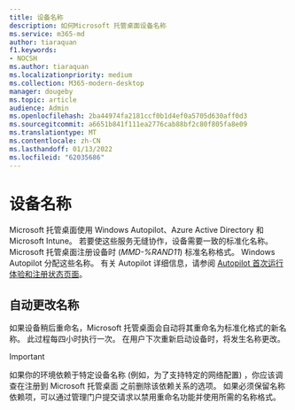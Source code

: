 ```yaml
---
title: 设备名称
description: 如何Microsoft 托管桌面设备名称
ms.service: m365-md
author: tiaraquan
f1.keywords:
- NOCSH
ms.author: tiaraquan
ms.localizationpriority: medium
ms.collection: M365-modern-desktop
manager: dougeby
ms.topic: article
audience: Admin
ms.openlocfilehash: 2ba44974fa2181ccf0b1d4ef0a5705d630aff0d3
ms.sourcegitcommit: a6651b841f111ea2776cab88bf2c80f805fa8e09
ms.translationtype: MT
ms.contentlocale: zh-CN
ms.lasthandoff: 01/13/2022
ms.locfileid: "62035686"
---
```

# <a name="device-names"></a>设备名称

Microsoft 托管桌面使用 Windows Autopilot、Azure Active Directory 和 Microsoft Intune。 若要使这些服务无缝协作，设备需要一致的标准化名称。 Microsoft 托管桌面注册设备时 (*MMD-%RAND11*) 标准名称格式。 Windows Autopilot 分配这些名称。 有关 Autopilot 详细信息，请参阅 [Autopilot 首次运行体验和注册状态页面](../get-started/esp-first-run.md)。

## <a name="automated-name-changes"></a>自动更改名称

如果设备稍后重命名，Microsoft 托管桌面会自动将其重命名为标准化格式的新名称。 此过程每四小时执行一次。 在用户下次重新启动设备时，将发生名称更改。

> [!IMPORTANT]
> 如果你的环境依赖于特定设备名称 (例如，为了支持特定的网络配置) ，你应该调查在注册到 Microsoft 托管桌面 之前删除该依赖关系的选项。 如果必须保留名称依赖项，可以通过管理门户提交请求以禁用重命名功能并使用[](../working-with-managed-desktop/admin-support.md)所需的名称格式。